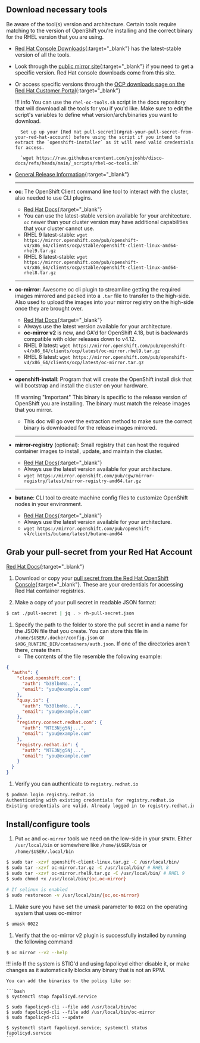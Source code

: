 ## Download necessary tools
Be aware of the tool(s) version and architecture. Certain tools require matching to the version of OpenShift you're installing and the correct binary for the RHEL version that you are using. 

- [Red Hat Console Downloads](https://console.redhat.com/openshift/downloads){:target="_blank"} has the latest-stable version of all the tools. 
- Look through the [public mirror site](https://mirror.openshift.com/pub/openshift-v4/x86_64/clients/ocp/){:target="_blank"} if you need to get a specific version. Red Hat console downloads come from this site.
- Or access specific versions through the [OCP downloads page on the Red Hat Customer Portal](https://access.redhat.com/downloads/content/290){:target="_blank"}

    !!! info
        You can use the `rhel-oc-tools.sh` script in the docs repository that will download all the tools for you if you'd like. Make sure to edit the script's variables to define what version/arch/binaries you want to download.

        Set up up your [Red Hat pull-secret](#grab-your-pull-secret-from-your-red-hat-account) before using the script if you intend to extract the `openshift-installer` as it will need valid credentials for access.
        
        `wget https://raw.githubusercontent.com/yojoshb/disco-docs/refs/heads/main/_scripts/rhel-oc-tools.sh`

- [General Release Information](https://console.redhat.com/openshift/releases){:target="_blank"}
  
  ---

- **oc**: The OpenShift Client command line tool to interact with the cluster, also needed to use CLI plugins.
    - [Red Hat Docs](https://docs.redhat.com/en/documentation/openshift_container_platform/4.17/html-single/cli_tools/index#cli-installing-cli_cli-developer-commands){:target="_blank"}
    - You can use the latest-stable version available for your architecture. `oc` newer than your cluster version may have additional capabilities that your cluster cannot use.
    - RHEL 9 latest-stable: `wget https://mirror.openshift.com/pub/openshift-v4/x86_64/clients/ocp/stable/openshift-client-linux-amd64-rhel9.tar.gz`
    - RHEL 8 latest-stable: `wget https://mirror.openshift.com/pub/openshift-v4/x86_64/clients/ocp/stable/openshift-client-linux-amd64-rhel8.tar.gz`
  ---

- **oc-mirror**: Awesome oc cli plugin to streamline getting the required images mirrored and packed into a `.tar` file to transfer to the high-side. Also used to upload the images into your mirror registry on the high-side once they are brought over.
    - [Red Hat Docs](https://docs.redhat.com/en/documentation/openshift_container_platform/4.18/html/disconnected_environments/mirroring-in-disconnected-environments#about-installing-oc-mirror-v2){:target="_blank"}
    - Always use the latest version available for your architecture.
    - **oc-mirror v2** is new, and GA'd for OpenShift 4.18, but is backwards compatible with older releases down to v4.12.
    - RHEL 9 latest: `wget https://mirror.openshift.com/pub/openshift-v4/x86_64/clients/ocp/latest/oc-mirror.rhel9.tar.gz`
    - RHEL 8 latest: `wget https://mirror.openshift.com/pub/openshift-v4/x86_64/clients/ocp/latest/oc-mirror.tar.gz`
  ---

- **openshift-install**: Program that will create the OpenShift install disk that will bootstrap and install the cluster on your hardware. 
    
    !!! warning "Important"
        This binary is specific to the release version of OpenShift you are installing. The binary must match the release images that you mirror.
    - This doc will go over the extraction method to make sure the correct binary is downloaded for the release images mirrored. 
  ---

- **mirror-registry** (optional): Small registry that can host the required container images to install, update, and maintain the cluster.
    - [Red Hat Docs](https://docs.redhat.com/en/documentation/openshift_container_platform/4.17/html/disconnected_environments/mirroring-in-disconnected-environments#installing-mirroring-creating-registry){:target="_blank"}
    - Always use the latest version available for your architecture.
    - `wget https://mirror.openshift.com/pub/cgw/mirror-registry/latest/mirror-registry-amd64.tar.gz`
  ---

- **butane**: CLI tool to create machine config files to customize OpenShift nodes in your environment. 
    - [Red Hat Docs](https://docs.redhat.com/en/documentation/openshift_container_platform/4.12/html/installation_configuration/installing-customizing#installation-special-config-butane-install_installing-customizing){:target="_blank"}
    - Always use the latest version available for your architecture.
    - `wget https://mirror.openshift.com/pub/openshift-v4/clients/butane/latest/butane-amd64`

## Grab your pull-secret from your Red Hat Account 
[Red Hat Docs](https://docs.redhat.com/en/documentation/openshift_container_platform/4.17/html/disconnected_environments/mirroring-in-disconnected-environments#installation-adding-registry-pull-secret_installing-mirroring-disconnected){:target="_blank"}

1. Download or copy your [pull secret from the Red Hat OpenShift Console](https://console.redhat.com/openshift/install/pull-secret){:target="_blank"}. These are your credentials for accessing Red Hat container registries.

1. Make a copy of your pull secret in readable JSON format:
```bash
$ cat ./pull-secret | jq . > rh-pull-secret.json
``` 

1. Specify the path to the folder to store the pull secret in and a name for the JSON file that you create. You can store this file in `/home/$USER/.docker/config.json` or `$XDG_RUNTIME_DIR/containers/auth.json`. If one of the directories aren't there, create them.
    - The contents of the file resemble the following example:
```json title="$XDG_RUNTIME_DIR/containers/auth.json"
{
  "auths": {
    "cloud.openshift.com": {
      "auth": "b3BlbnNo...",
      "email": "you@example.com"
    },
    "quay.io": {
      "auth": "b3BlbnNo...",
      "email": "you@example.com"
    },
    "registry.connect.redhat.com": {
      "auth": "NTE3Njg5Nj...",
      "email": "you@example.com"
    },
    "registry.redhat.io": {
      "auth": "NTE3Njg5Nj...",
      "email": "you@example.com"
    }
  }
}
```

1. Verify you can authenticate to `registry.redhat.io`
```bash
$ podman login registry.redhat.io
Authenticating with existing credentials for registry.redhat.io
Existing credentials are valid. Already logged in to registry.redhat.io
```

## Install/configure tools

1. Put `oc` and `oc-mirror` tools we need on the low-side in your `$PATH`. Either `/usr/local/bin` or somewhere like `/home/$USER/bin` or `/home/$USER/.local/bin`
```bash
$ sudo tar -xzvf openshift-client-linux.tar.gz -C /usr/local/bin/
$ sudo tar -xzvf oc-mirror.tar.gz -C /usr/local/bin/ # RHEL 8
$ sudo tar -xzvf oc-mirror.rhel9.tar.gz -C /usr/local/bin/ # RHEL 9
$ sudo chmod +x /usr/local/bin/{oc,oc-mirror}

# If selinux is enabled
$ sudo restorecon -v /usr/local/bin/{oc,oc-mirror}
```
1. Make sure you have set the umask parameter to `0022` on the operating system that uses oc-mirror
```bash
$ umask 0022
```

1. Verify that the oc-mirror v2 plugin is successfully installed by running the following command
```bash
$ oc mirror --v2 --help
```

!!! info
    If the system is STIG'd and using fapolicyd either disable it, or make changes as it automatically blocks any binary that is not an RPM.

    You can add the binaries to the policy like so:
    
    ```bash
    $ systemctl stop fapolicyd.service
    
    $ sudo fapolicyd-cli --file add /usr/local/bin/oc
    $ sudo fapolicyd-cli --file add /usr/local/bin/oc-mirror
    $ sudo fapolicyd-cli --update
    
    $ systemctl start fapolicyd.service; systemctl status fapolicyd.service
    ```